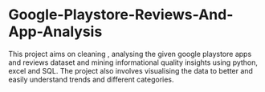 # Google-Playstore-Reviews-And-App-Analysis
This project aims on cleaning , analysing the given google playstore apps and reviews dataset and mining informational quality insights using python, excel and SQL. The project also involves visualising the data to better and easily understand trends and different categories.
